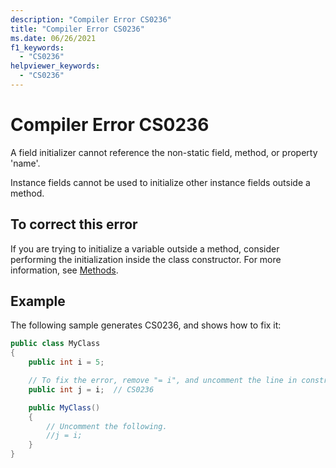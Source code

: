 ```yaml
---
description: "Compiler Error CS0236"
title: "Compiler Error CS0236"
ms.date: 06/26/2021
f1_keywords:
  - "CS0236"
helpviewer_keywords:
  - "CS0236"
---
```

# Compiler Error CS0236

A field initializer cannot reference the non-static field, method, or property 'name'.

Instance fields cannot be used to initialize other instance fields outside a method.

## To correct this error

If you are trying to initialize a variable outside a method, consider performing the initialization inside the class constructor. For more information, see [Methods](../programming-guide/classes-and-structs/methods.md).

## Example

The following sample generates CS0236, and shows how to fix it:

```csharp
public class MyClass
{
    public int i = 5;

    // To fix the error, remove "= i", and uncomment the line in constructor.
    public int j = i;  // CS0236

    public MyClass()
    {
        // Uncomment the following.
        //j = i;
    }
}
```
